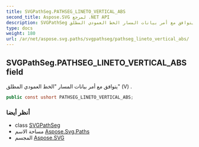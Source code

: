 ```yaml
---
title: SVGPathSeg.PATHSEG_LINETO_VERTICAL_ABS
second_title: Aspose.SVG لمرجع .NET API
description: SVGPathSeg مجال. يتوافق مع أمر بيانات المسار الخط العمودي المطلق V .
type: docs
weight: 180
url: /ar/net/aspose.svg.paths/svgpathseg/pathseg_lineto_vertical_abs/
---
```

## SVGPathSeg.PATHSEG_LINETO_VERTICAL_ABS field

يتوافق مع أمر بيانات المسار "الخط العمودي المطلق" (V) .

```csharp
public const ushort PATHSEG_LINETO_VERTICAL_ABS;
```

### أنظر أيضا

* class [SVGPathSeg](../)
* مساحة الاسم [Aspose.Svg.Paths](../../svgpathseg/)
* المجسم [Aspose.SVG](../../../)


